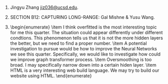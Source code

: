 1. Jingyu Zhang   jiz036@ucsd.edu.
   
2. SECTION B12: CAPTURING LONG-RANGE: Gal Mishne & Yusu Wang.
   
3. \begin{enumerate}
    \item I think overfitted is the most interesting topic for me this quarter. The situation could appear differently under different condtions. This phenomenon tells us that it is not the more hidden layers the better, but we need to find a proper number.
    \item A potential investigation to pursue would be how to improve the Neural Networks we see this quarter. Specifically, we would like to investigate how could we improve graph transformer process.
    \item Oversmoothing is too broad. I may specifically narrow down into a certain hiden layer.
    \item HTML is a very interesting web build language. We may try to build our website using HTML.
\end{enumerate}
